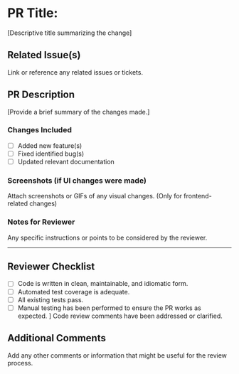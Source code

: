 # PR Title: 
[Descriptive title summarizing the change]

## Related Issue(s)
Link or reference any related issues or tickets.

## PR Description
[Provide a brief summary of the changes made.]

### Changes Included
- [ ] Added new feature(s)
- [ ] Fixed identified bug(s)
- [ ] Updated relevant documentation
      
### Screenshots (if UI changes were made)
Attach screenshots or GIFs of any visual changes. (Only for frontend-related changes)

### Notes for Reviewer
Any specific instructions or points to be considered by the reviewer.

---
## Reviewer Checklist
- [ ] Code is written in clean, maintainable, and idiomatic form.
- [ ] Automated test coverage is adequate.
- [ ] All existing tests pass.
- [ ] Manual testing has been performed to ensure the PR works as expected. ] Code review comments have been addressed or clarified.

## Additional Comments
Add any other comments or information that might be useful for the review process.
